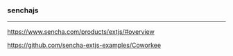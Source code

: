 ### senchajs
---

https://www.sencha.com/products/extjs/#overview

https://github.com/sencha-extjs-examples/Coworkee





